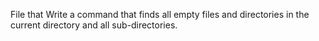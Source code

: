 File that Write a command that finds all empty files and directories in the current directory and all sub-directories.
